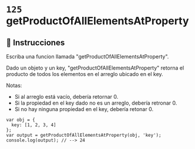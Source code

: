 # `125` getProductOfAllElementsAtProperty

## 📝 Instrucciones

Escriba una funcion llamada "getProductOfAllElementsAtProperty".

Dado un objeto y un key, "getProductOfAllElementsAtProperty" retorna el producto de todos los elementos en el arreglo ubicado en el key.

Notas:
* Si al arreglo está vacío, debería retornar 0.
* Si la propiedad en el key dado no es un arreglo, debería retronar 0.
* Si no hay ninguna propiedad en el key, debería retonar 0.

```Js
var obj = {
  key: [1, 2, 3, 4]
};
var output = getProductOfAllElementsAtProperty(obj, 'key');
console.log(output); // --> 24
```